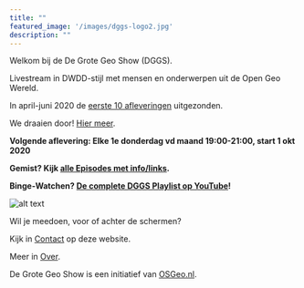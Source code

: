 ```yaml
---
title: ""
featured_image: '/images/dggs-logo2.jpg'
description: ""
---
```


Welkom bij de De Grote Geo Show (DGGS).
   
Livestream in DWDD-stijl met mensen en onderwerpen uit de Open Geo Wereld.
   
In april-juni 2020 de [eerste 10 afleveringen](/episode/) uitgezonden. 

We draaien door! [Hier meer](https://geoforum.nl/t/de-grote-geo-show-draait-door/4744).
 
__Volgende aflevering: Elke 1e donderdag vd maand 19:00-21:00, start 1 okt 2020__  

__Gemist? Kijk [alle Episodes met info/links](/episode).__ 
 
__Binge-Watchen? [De complete DGGS Playlist op YouTube](https://www.youtube.com/playlist?list=PLJMEnRQpAfZqCkhGh3lb3KUnXssK7Sk6C)!__

![alt text](/images/screenshots/episode-1-10.png "Episode #1-#10")

Wil je meedoen, voor of achter de schermen?

Kijk in [Contact](/contact/) op deze website.

Meer in [Over](/about/).

De Grote Geo Show is een initiatief van [OSGeo.nl](https://osgeo.nl).
                                                                   
